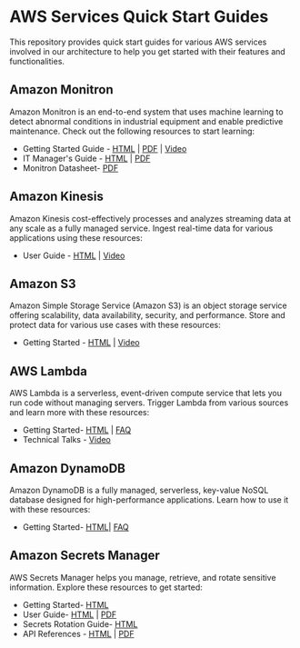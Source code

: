 # AWS Services Quick Start Guides

This repository provides quick start guides for various AWS services involved in our architecture to help you get started with their features and functionalities.

## Amazon Monitron

Amazon Monitron is an end-to-end system that uses machine learning to detect abnormal conditions in industrial equipment and enable predictive maintenance. Check out the following resources to start learning:

- Getting Started Guide - [HTML](https://docs.aws.amazon.com/Monitron/latest/getting-started-guide/gsg-getting-started.html) | [PDF](https://docs.aws.amazon.com/pdfs/Monitron/latest/getting-started-guide/amazon-monitron-gsg.pdf) | [Video](https://www.youtube.com/watch?v=_cIiB-JEwVI&t=5s)
- IT Manager's Guide - [HTML](https://docs.aws.amazon.com/Monitron/latest/admin-guide/admin_what-is-monitron.html) | [PDF](https://docs.aws.amazon.com/Monitron/latest/admin-guide/admin_what-is-monitron.html)
- Monitron Datasheet- [PDF](https://d1.awsstatic.com/products/monitron/aws_monitron_datasheet.pdf)

## Amazon Kinesis

Amazon Kinesis cost-effectively processes and analyzes streaming data at any scale as a fully managed service. Ingest real-time data for various applications using these resources:

- User Guide - [HTML](https://docs.aws.amazon.com/kinesis/) | [Video](https://aws.amazon.com/kinesis/data-streams/resources/?nc=sn&loc=5)

## Amazon S3

Amazon Simple Storage Service (Amazon S3) is an object storage service offering scalability, data availability, security, and performance. Store and protect data for various use cases with these resources:

- Getting Started - [HTML](https://aws.amazon.com/s3/getting-started/?nc=sn&loc=6&dn=1) | [Video](https://aws.amazon.com/s3/videos/?nc=sn&loc=6&dn=2)

## AWS Lambda

AWS Lambda is a serverless, event-driven compute service that lets you run code without managing servers. Trigger Lambda from various sources and learn more with these resources:

- Getting Started- [HTML](https://aws.amazon.com/lambda/resources/?aws-lambda-resources-blog.sort-by=item.additionalFields.createdDate&aws-lambda-resources-blog.sort-order=desc) | [FAQ](https://aws.amazon.com/lambda/faqs/)
- Technical Talks - [Video](https://aws.amazon.com/lambda/resources/?aws-lambda-resources-blog.sort-by=item.additionalFields.createdDate&aws-lambda-resources-blog.sort-order=desc)

## Amazon DynamoDB

Amazon DynamoDB is a fully managed, serverless, key-value NoSQL database designed for high-performance applications. Learn how to use it with these resources:

- Getting Started- [HTML](https://aws.amazon.com/dynamodb/)| [FAQ](https://aws.amazon.com/dynamodb/faqs/)

## Amazon Secrets Manager

AWS Secrets Manager helps you manage, retrieve, and rotate sensitive information. Explore these resources to get started:

- Getting Started- [HTML](https://aws.amazon.com/secrets-manager/)
- User Guide- [HTML](https://docs.aws.amazon.com/secretsmanager/latest/userguide/intro.html) | [PDF](https://docs.aws.amazon.com/pdfs/secretsmanager/latest/userguide/secretsmanager-userguide.pdf)
- Secrets Rotation Guide- [HTML](https://docs.aws.amazon.com/secretsmanager/latest/userguide/rotating-secrets.html)
- API References - [HTML](https://docs.aws.amazon.com/secretsmanager/latest/apireference/Welcome.html) | [PDF](https://docs.aws.amazon.com/pdfs/secretsmanager/latest/apireference/secretsmanager-apireference.pdf)


